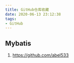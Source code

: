 ```yaml
---
title: GitHub仓库收藏
date: 2020-06-13 23:12:38
tags:
- GitHub
---
```


## Mybatis
1. https://github.com/abel533

